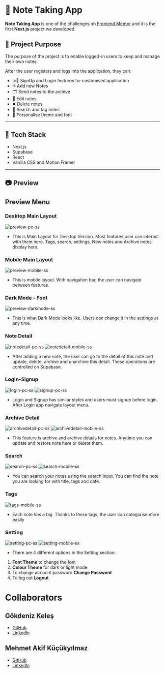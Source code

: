 # 📝 Note Taking App

**Note Taking App** is one of the challenges on [Frontend Mentor](https://www.frontendmentor.io/challenges/note-taking-web-app-773r7bUfOG) and it is the first **Next.js** project we developed.

## 📌 Project Purpose

The purpose of the project is to enable logged-in users to keep and manage their own notes.  

After the user registers and logs into the application, they can:

- ➜🚪 SignUp and Login features for customised application
- ➕ Add new Notes
- 🗂️ Send notes to the archive  
- 📝 Edit notes  
- ❌ Delete notes
- 🔎 Search and tag notes
- 🎨 Personalise theme and font
 

---

## 🚀 Tech Stack

- Next.js  
- Supabase   
- React
- Vanilla CSS and Motion Framer


---


## 📷 Preview

## Preview Menu

### Desktop Main Layout
![preview-pc-ss](https://github.com/user-attachments/assets/49fb506c-3d2d-4644-a552-bd7e393382bd)

- This is Main Layout for Desktop Version. Most features user can interact with them here. Tags, search, settings, New notes and Archive notes display here.

### Mobile Main Layout
![preview-mobile-ss](https://github.com/user-attachments/assets/09392af6-812e-4df5-baa4-5d483389ddf3)

- This is mobile layout. With navigation bar, the user can navigate between features.

### Dark Mode - Font
![preview-darkmode-ss](https://github.com/user-attachments/assets/d460840e-1656-4bbd-86ce-42da50804da6)

- This is what Dark Mode looks like. Users can change it in the settings at any time.

### Note Detail
![notedetail-pc-ss](https://github.com/user-attachments/assets/f864b079-b6db-438e-a83d-7e513ac63eb9)
![notedetail-mobile-ss](https://github.com/user-attachments/assets/4aa55c05-ee72-41dc-9f5c-f4e1644844f6)

- After adding a new note, the user can go to the detail of this note and update, delete, archive and unarchive this detail. These operations are controlled on Supabase.

### Login-Signup
![login-pc-ss](https://github.com/user-attachments/assets/aa882154-d14d-4d28-ae66-6e9e37da7edb)
![signup-pc-ss](https://github.com/user-attachments/assets/50051b58-4050-4cd6-8bc1-baecbc28352e)

- Login and Signup has similar styles and users must signup before login. After Login app navigate layout menu.

### Archive Detail
![archivedetail-pc-ss](https://github.com/user-attachments/assets/973d2ba1-c549-4769-9b6c-988aa4af6d0d)
![archivedetail-mobile-ss](https://github.com/user-attachments/assets/fa9aaa2c-d6b7-4ee5-bbce-dfbf30eff829)

- This feature is archive and archive details for notes. Anytime you can update and restore note here or delete them. 

### Search
![search-pc-ss](https://github.com/user-attachments/assets/5b651b8d-e311-4af8-9477-f072d7181af0)
![search-mobile-ss](https://github.com/user-attachments/assets/45848a7b-0cab-4ce5-a3ec-c93c748c4e00)

- You can search your notes using the search input. You can find the note you are looking for with title, tags and date.

### Tags

![tags-mobile-ss](https://github.com/user-attachments/assets/de08bdb8-dd17-4c39-afdd-0d6675927eb4)

- Each note has a tag. Thanks to these tags, the user can categorise more easily

### Setting

![setting-pc-ss](https://github.com/user-attachments/assets/3a2919b1-dff8-4c8b-a87f-9dafd829f21c)
![setting-mobile-ss](https://github.com/user-attachments/assets/60db958a-bcef-474d-be2e-c394a31ade17)

- There are 4 different options in the Setting section:
 1. **Font Theme** to change the font
 2. **Colour Theme** for dark or light mode
 3. To change account password **Change Password**
 4. To log out **Logout**



# Collaborators

## Gökdeniz Keleş

- [GitHub](https://github.com/GokdenizKeles)
- [LinkedIn](https://www.linkedin.com/in/g%C3%B6kdeniz-kele%C5%9F-299473322/)

## Mehmet Akif Küçükyılmaz
- [GitHub](https://github.com/frostdead43)
- [LinkedIn](www.linkedin.com/in/mehmet-akif-küçükyılmaz43)


